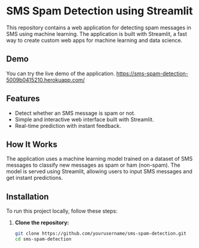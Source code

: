 # SMS Spam Detection using Streamlit

This repository contains a web application for detecting spam messages in SMS using machine learning. The application is built with Streamlit, a fast way to create custom web apps for machine learning and data science.

## Demo

You can try the live demo of the application. 
https://sms-spam-detection-5009b0415210.herokuapp.com/

## Features

- Detect whether an SMS message is spam or not.
- Simple and interactive web interface built with Streamlit.
- Real-time prediction with instant feedback.


## How It Works

The application uses a machine learning model trained on a dataset of SMS messages to classify new messages as spam or ham (non-spam). The model is served using Streamlit, allowing users to input SMS messages and get instant predictions.

## Installation

To run this project locally, follow these steps:

1. **Clone the repository:**
   ```bash
   git clone https://github.com/yourusername/sms-spam-detection.git
   cd sms-spam-detection
